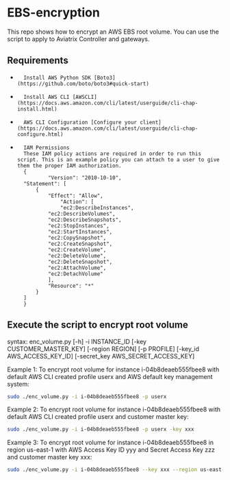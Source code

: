 # EBS-encryption
This repo shows how to encrypt an AWS EBS root volume. You can use the script to apply to Aviatrix Controller and gateways. 

Requirements
------------
-       Install AWS Python SDK [Boto3](https://github.com/boto/boto3#quick-start) 
-       Install AWS CLI [AWSCLI](https://docs.aws.amazon.com/cli/latest/userguide/cli-chap-install.html)
-       AWS CLI Configuration [Configure your client](https://docs.aws.amazon.com/cli/latest/userguide/cli-chap-configure.html)

-       IAM Permissions
        These IAM policy actions are required in order to run this script. This is an example policy you can attach to a user to give them the proper IAM authorization.
	    {
                "Version": "2010-10-10",
		"Statement": [
		    {
		        "Effect": "Allow",
	                "Action": [
		            "ec2:DescribeInstances",
			    "ec2:DescribeVolumes",
			    "ec2:DescribeSnapshots",
			    "ec2:StopInstances",
			    "ec2:StartInstances",
			    "ec2:CopySnapshot",
			    "ec2:CreateSnapshot",
			    "ec2:CreateVolume",
			    "ec2:DeleteVolume",
			    "ec2:DeleteSnapshot",
			    "ec2:AttachVolume",
			    "ec2:DetachVolume"
		        ],
		        "Resource": "*"
		    }
		]
	    } 


Execute the script to encrypt root volume
-----------------------------------------
syntax: enc_volume.py [-h] -i INSTANCE_ID [-key CUSTOMER_MASTER_KEY]
                     [-region REGION] [-p PROFILE] [-key_id AWS_ACCESS_KEY_ID]
                     [-secret_key AWS_SECRET_ACCESS_KEY]

Example 1:
To encrypt root volume for instance i-04b8deaeb555fbee8 with default AWS CLI created profile userx and AWS default key management system:
```sh
sudo ./enc_volume.py -i i-04b8deaeb555fbee8 -p userx
```

Example 2:
To encrypt root volume for instance i-04b8deaeb555fbee8 with default AWS CLI created profile userx and customer master key:

```sh
sudo ./enc_volume.py -i i-04b8deaeb555fbee8 -p userx -key xxx
```

Example 3:
To encrypt root volume for instance i-04b8deaeb555fbee8 in region us-east-1 with AWS Access Key ID yyy and Secret Access Key zzz and customer master key xxx:

```sh
sudo ./enc_volume.py -i i-04b8deaeb555fbee8 --key xxx --region us-east-1 --aws_access_key_id yyy --aws_secret_access_key zzz
```
